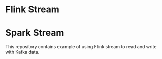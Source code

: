 # Flink Stream
# Spark Stream
This repository contains example of using Flink stream to read and write with Kafka data.

